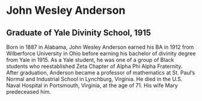 # John Wesley Anderson
## Graduate of Yale Divinity School, 1915
Born in 1887 in Alabama, John Wesley Anderson earned his BA in 1912 from Wilberforce University in Ohio before earning his bachelor of divinity degree from Yale in 1915. As a Yale student, he was one of a group of Black students who reestablished Zeta Chapter of Alpha Phi Alpha Fraternity. After graduation, Anderson became a professor of mathematics at St. Paul’s Normal and Industrial School in Lynchburg, Virginia. He died in the U.S. Naval Hospital in Portsmouth, Virginia, at the age of 71. His wife Mary predeceased him.
